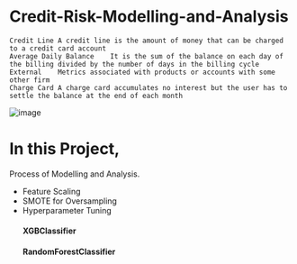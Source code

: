 # Credit-Risk-Modelling-and-Analysis


	Credit Line	A credit line is the amount of money that can be charged to a credit card account
	Average Daily Balance	 It is the sum of the balance on each day of the billing divided by the number of days in the billing cycle
	External 	Metrics associated with products or accounts with some other firm
	Charge Card	A charge card accumulates no interest but the user has to settle the balance at the end of each month
![image](https://github.com/Shambhuraje446/Credit-Risk-Modelling-and-Analysis/assets/116808590/7b242a6f-b53b-47e7-926b-37dc6f05ab67)

# In this Project, 
 Process of Modelling and Analysis.
- Feature Scaling
- SMOTE for Oversampling
- Hyperparameter Tuning
  #### XGBClassifier
  #### RandomForestClassifier
